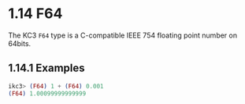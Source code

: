 # 1.14 F64

The KC3 `F64` type is a C-compatible IEEE 754 floating point number
on 64bits.

## 1.14.1 Examples

```elixir
ikc3> (F64) 1 + (F64) 0.001
(F64) 1.00099999999999
```